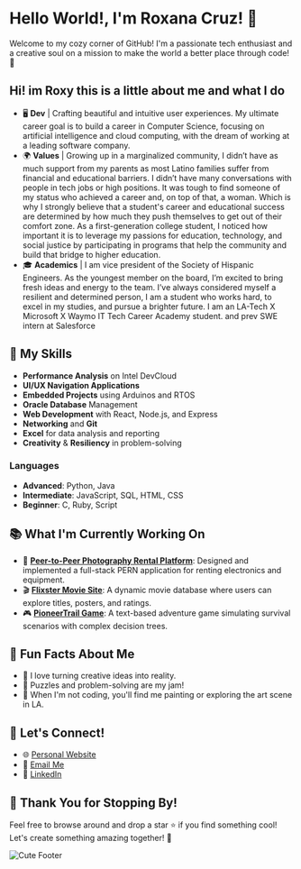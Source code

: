 # Hello World!, I'm Roxana Cruz! 🌸

Welcome to my cozy corner of GitHub! I'm a passionate tech enthusiast and a creative soul on a mission to make the world a better place through code! 🌟


## Hi! im Roxy this is a little about me and what I do

- 🖥️ **Dev** | Crafting beautiful and intuitive user experiences. My ultimate career goal is to build a career in Computer Science, focusing on artificial intelligence and cloud computing, with the dream of working at a leading software company.
- 🌍 **Values** | Growing up in a marginalized community, I didn’t have as much support from my parents as most Latino families suffer from financial and educational barriers. I didn’t have many conversations with people in tech jobs or high positions. It was tough to find someone of my status who achieved a career and, on top of that, a woman. Which is why I strongly believe that a student's career and educational success are determined by how much they push themselves to get out of their comfort zone. As a first-generation college student, I noticed how important it is to leverage my passions for education, technology, and social justice by participating in programs that help the community and build that bridge to higher education.
- 🎓 **Academics** | I am vice president of the Society of Hispanic Engineers. As the youngest member on the board, I’m excited to bring fresh ideas and energy to the team. I’ve always considered myself a resilient and determined person, I am a student who works hard, to excel in my studies, and pursue a brighter future. I am an LA-Tech X Microsoft X Waymo IT Tech Career Academy student. and prev SWE intern at Salesforce

  
## 🌟 My Skills

- **Performance Analysis** on Intel DevCloud
- **UI/UX Navigation Applications**
- **Embedded Projects** using Arduinos and RTOS
- **Oracle Database** Management
- **Web Development** with React, Node.js, and Express
- **Networking** and **Git**
- **Excel** for data analysis and reporting
- **Creativity** & **Resiliency** in problem-solving

### Languages

- **Advanced**: Python, Java
- **Intermediate**: JavaScript, SQL, HTML, CSS
- **Beginner**: C, Ruby, Script

## 📚 What I'm Currently Working On

- 🚀 **[Peer-to-Peer Photography Rental Platform](https://github.com/RoxanaCruz/p2p-photography)**: Designed and implemented a full-stack PERN application for renting electronics and equipment.
- 🎬 **[Flixster Movie Site](https://github.com/RoxanaCruz/flixster-starter)**: A dynamic movie database where users can explore titles, posters, and ratings.
- 🎮 **[PioneerTrail Game](https://github.com/RoxanaCruz/PioneerTrail-Game.git)**: A text-based adventure game simulating survival scenarios with complex decision trees.

## 🌱 Fun Facts About Me

- 🌻 I love turning creative ideas into reality.
- 🧩 Puzzles and problem-solving are my jam!
- 🎨 When I'm not coding, you'll find me painting or exploring the art scene in LA.

## 💌 Let's Connect!

- 🌐 [Personal Website](https://roxanacruz.dev)
- 💌 [Email Me](mailto:rox21cruz@gmail.com)
- 💼 [LinkedIn](http://www.linkedin.com/in/roxanacruzlopez)

## 🎉 Thank You for Stopping By!

Feel free to browse around and drop a star ⭐ if you find something cool! Let's create something amazing together! 🚀

![Cute Footer](https://user-images.githubusercontent.com/yourusername/your-repo-name/footer.png)

